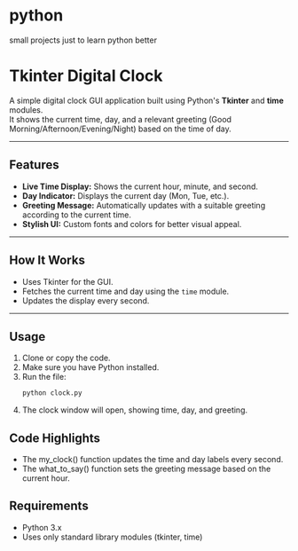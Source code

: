 # python
small projects just to learn python better

# Tkinter Digital Clock

A simple digital clock GUI application built using Python's **Tkinter** and **time** modules.  
It shows the current time, day, and a relevant greeting (Good Morning/Afternoon/Evening/Night) based on the time of day.

---

## Features
- **Live Time Display:** Shows the current hour, minute, and second.  
- **Day Indicator:** Displays the current day (Mon, Tue, etc.).  
- **Greeting Message:** Automatically updates with a suitable greeting according to the current time.  
- **Stylish UI:** Custom fonts and colors for better visual appeal.

---

## How It Works
- Uses Tkinter for the GUI.  
- Fetches the current time and day using the `time` module.  
- Updates the display every second.

---

## Usage
1. Clone or copy the code.  
2. Make sure you have Python installed.  
3. Run the file:
   ```bash
   python clock.py
4. The clock window will open, showing time, day, and greeting.

## Code Highlights
- The my_clock() function updates the time and day labels every second.
- The what_to_say() function sets the greeting message based on the current hour.

## Requirements
- Python 3.x
- Uses only standard library modules (tkinter, time)

